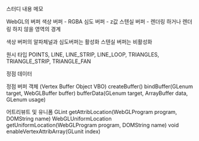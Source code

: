 스터디 내용 메모

WebGL의 버퍼
색상 버퍼 - RGBA
심도 버퍼 - z값
스텐실 버퍼 - 렌더링 하거나 렌더링 하지 않을 영역의 경계

색상 버퍼의 알파체널과 심도버퍼는 활성화
스텐실 버퍼는 비활성화

원시 타입
POINTS, LINE, LINE_STRIP, LINE_LOOP, TRIANGLES, TRIANGLE_STRIP, TRIANGLE_FAN

정점 데이터

정점 버퍼 객체 (Vertex Buffer Object VBO)
createBuffer()
bindBuffer(GLenum target, WebGLBuffer buffer)
bufferData(GLenum target, ArrayBuffer data, GLenum usage)

어트리뷰트 및 유니폼
GLint getAttribLocation(WebGLProgram program, DOMString name)
WebGLUniformLocation getUniformLocation(WebGLProgram program, DOMString name)
void enableVertexAttribArray(GLunit index)

